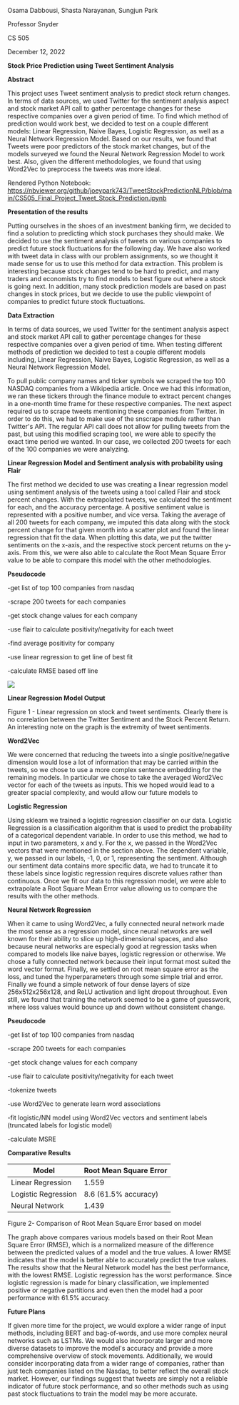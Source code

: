 Osama Dabbousi, Shasta Narayanan, Sungjun Park

Professor Snyder

CS 505

December 12, 2022

**Stock Price Prediction using Tweet Sentiment Analysis**

**Abstract**

This project uses Tweet sentiment analysis to predict stock return changes. In terms of data sources, we used Twitter for the sentiment analysis aspect and stock market API call to gather percentage changes for these respective companies over a given period of time. To find which method of prediction would work best, we decided to test on a couple different models: Linear Regression, Naive Bayes, Logistic Regression, as well as a Neural Network Regression Model. Based on our results, we found that Tweets were poor predictors of the stock market changes, but of the models surveyed we found the Neural Network Regression Model to work best. Also, given the different methodologies, we found that using Word2Vec to preprocess the tweets was more ideal.

Rendered Python Notebook: https://nbviewer.org/github/joeypark743/TweetStockPredictionNLP/blob/main/CS505_Final_Project_Tweet_Stock_Prediction.ipynb

**Presentation of the results**

Putting ourselves in the shoes of an investment banking firm, we decided to find a solution to predicting which stock purchases they should make. We decided to use the sentiment analysis of tweets on various companies to predict future stock fluctuations for the following day. We have also worked with tweet data in class with our problem assignments, so we thought it made sense for us to use this method for data extraction. This problem is interesting because stock changes tend to be hard to predict, and many traders and economists try to find models to best figure out where a stock is going next. In addition, many stock prediction models are based on past changes in stock prices, but we decide to use the public viewpoint of companies to predict future stock fluctuations.

**Data Extraction**

In terms of data sources, we used Twitter for the sentiment analysis aspect and stock market API call to gather percentage changes for these respective companies over a given period of time. When testing different methods of prediction we decided to test a couple different models including, Linear Regression, Naive Bayes, Logistic Regression, as well as a Neural Network Regression Model.

To pull public company names and ticker symbols we scraped the top 100 NASDAQ companies from a Wikipedia article. Once we had this information, we ran these tickers through the finance module to extract percent changes in a one-month time frame for these respective companies. The next aspect required us to scrape tweets mentioning these companies from Twitter. In order to do this, we had to make use of the snscrape module rather than Twitter's API. The regular API call does not allow for pulling tweets from the past, but using this modified scraping tool, we were able to specify the exact time period we wanted. In our case, we collected 200 tweets for each of the 100 companies we were analyzing.

**Linear Regression Model and Sentiment analysis with probability using Flair**

The first method we decided to use was creating a linear regression model using sentiment analysis of the tweets using a tool called Flair and stock percent changes. With the extrapolated tweets, we calculated the sentiment for each, and the accuracy percentage. A positive sentiment value is represented with a positive number, and vice versa. Taking the average of all 200 tweets for each company, we imputed this data along with the stock percent change for that given month into a scatter plot and found the linear regression that fit the data. When plotting this data, we put the twitter sentiments on the x-axis, and the respective stock percent returns on the y-axis. From this, we were also able to calculate the Root Mean Square Error value to be able to compare this model with the other methodologies.

**Pseudocode**

-get list of top 100 companies from nasdaq

-scrape 200 tweets for each companies

-get stock change values for each company

-use flair to calculate positivity/negativity for each tweet

-find average positivity for company

-use linear regression to get line of best fit

-calculate RMSE based off line

![](RackMultipart20221211-1-9cpn2n_html_48a88e8691691f14.png)

**Linear Regression Model Output**

Figure 1 - Linear regression on stock and tweet sentiments. Clearly there is no correlation between the Twitter Sentiment and the Stock Percent Return. An interesting note on the graph is the extremity of tweet sentiments.

**Word2Vec**

We were concerned that reducing the tweets into a single positive/negative dimension would lose a lot of information that may be carried within the tweets, so we chose to use a more complex sentence embedding for the remaining models. In particular we chose to take the averaged Word2Vec vector for each of the tweets as inputs. This we hoped would lead to a greater spacial complexity, and would allow our future models to

**Logistic Regression**

Using sklearn we trained a logistic regression classifier on our data. Logistic Regression is a classification algorithm that is used to predict the probability of a categorical dependent variable. In order to use this method, we had to input in two parameters, x and y. For the x, we passed in the Word2Vec vectors that were mentioned in the section above. The dependent variable, y, we passed in our labels, -1, 0, or 1, representing the sentiment. Although our sentiment data contains more specific data, we had to truncate it to these labels since logistic regression requires discrete values rather than continuous. Once we fit our data to this regression model, we were able to extrapolate a Root Square Mean Error value allowing us to compare the results with the other methods.

**Neural Network Regression**

When it came to using Word2Vec, a fully connected neural network made the most sense as a regression model, since neural networks are well known for their ability to slice up high-dimensional spaces, and also because neural networks are especially good at regression tasks when compared to models like naive bayes, logistic regression or otherwise. We chose a fully connected network because their input format most suited the word vector format. Finally, we settled on root mean square error as the loss, and tuned the hyperparameters through some simple trial and error. Finally we found a simple network of four dense layers of size 256x512x256x128, and ReLU activation and light dropout throughout. Even still, we found that training the network seemed to be a game of guesswork, where loss values would bounce up and down without consistent change.

**Pseudocode**

-get list of top 100 companies from nasdaq

-scrape 200 tweets for each companies

-get stock change values for each company

-use flair to calculate positivity/negativity for each tweet

-tokenize tweets

-use Word2Vec to generate learn word associations

-fit logistic/NN model using Word2Vec vectors and sentiment labels (truncated labels for logistic model)

-calculate MSRE

**Comparative Results**

| **Model** | **Root Mean Square Error** |
| --- | --- |
| Linear Regression | 1.559 |
| Logistic Regression | 8.6 (61.5% accuracy) |
| Neural Network | 1.439 |

Figure 2- Comparison of Root Mean Square Error based on model

The graph above compares various models based on their Root Mean Square Error (RMSE), which is a normalized measure of the difference between the predicted values of a model and the true values. A lower RMSE indicates that the model is better able to accurately predict the true values. The results show that the Neural Network model has the best performance, with the lowest RMSE. Logistic regression has the worst performance. Since logistic regression is made for binary classification, we implemented positive or negative partitions and even then the model had a poor performance with 61.5% accuracy.

**Future Plans**

If given more time for the project, we would explore a wider range of input methods, including BERT and bag-of-words, and use more complex neural networks such as LSTMs. We would also incorporate larger and more diverse datasets to improve the model's accuracy and provide a more comprehensive overview of stock movements. Additionally, we would consider incorporating data from a wider range of companies, rather than just tech companies listed on the Nasdaq, to better reflect the overall stock market. However, our findings suggest that tweets are simply not a reliable indicator of future stock performance, and so other methods such as using past stock fluctuations to train the model may be more accurate.

